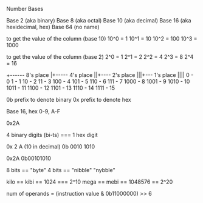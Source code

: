 Number Bases


Base 2  (aka binary)
Base 8  (aka octal)
Base 10 (aka decimal)
Base 16 (aka hexidecimal, hex)
Base 64 (no name)

to get the value of the column (base 10)
10^0 = 1
10^1 = 10
10^2 = 100
10^3 = 1000

to get the value of the column (base 2)
2^0 = 1
2^1 = 2
2^2 = 4
2^3 = 8
2^4 = 16

+------ 8's place
|+----- 4's place
||+---- 2's place
|||+--- 1's place
||||
   0 - 0
   1 - 1
  10 - 2
  11 - 3
 100 - 4
 101 - 5
 110 - 6
 111 - 7
1000 - 8
1001 - 9
1010 - 10
1011 - 11
1100 - 12
1101 - 13
1110 - 14
1111 - 15



0b prefix to denote binary
0x prefix to denote hex

Base 16, hex
0-9, A-F

0x2A

4 binary digits (bi-ts) === 1 hex digit

0x    2    A (10 in decimal)
0b 0010 1010

0x2A
0b00101010

8 bits == "byte"
4 bits == "nibble" "nybble"


kilo == kibi == 1024     === 2^10
mega == mebi == 1048576  == 2^20



num of operands = (instruction value & 0b11000000) >> 6
